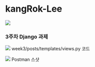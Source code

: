 # kangRok-Lee

![](https://github.com/LikeLion-at-CAU-12th/kangRok-Lee/blob/git-session/mutsa.gif)


### 3주차 Django 과제

![](https://github.com/LikeLion-at-CAU-12th/kangRok-Lee/assets/34326056/8fdf38ae-2ff5-4ca0-a83f-18f82f06ae91)
week3/posts/templates/views.py 코드

![](https://github.com/LikeLion-at-CAU-12th/kangRok-Lee/assets/34326056/1c2f54aa-80c3-47b2-894b-965eca9a331b)
Postman 스샷